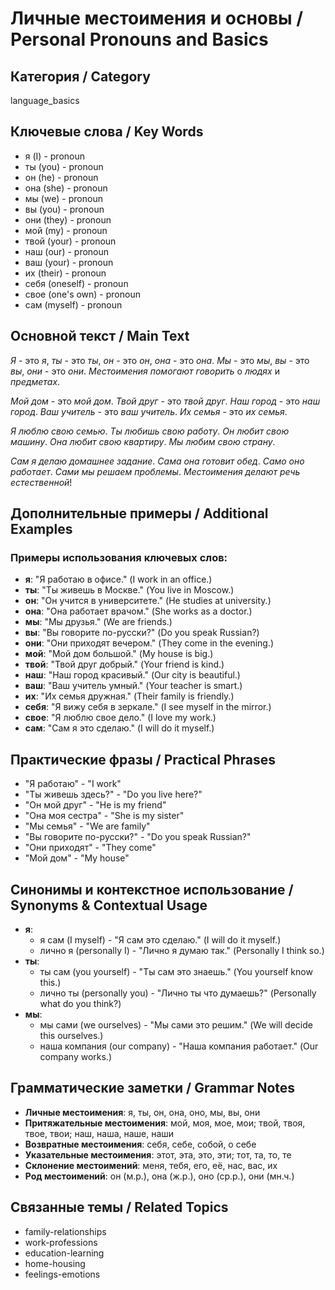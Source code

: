 # Личные местоимения и основы / Personal Pronouns and Basics

## Категория / Category
language_basics


## Ключевые слова / Key Words
- я (I) - pronoun
- ты (you) - pronoun
- он (he) - pronoun
- она (she) - pronoun
- мы (we) - pronoun
- вы (you) - pronoun
- они (they) - pronoun
- мой (my) - pronoun
- твой (your) - pronoun
- наш (our) - pronoun
- ваш (your) - pronoun
- их (their) - pronoun
- себя (oneself) - pronoun
- свое (one's own) - pronoun
- сам (myself) - pronoun

## Основной текст / Main Text

*Я* - это *я*, *ты* - это *ты*, *он* - это *он*, *она* - это *она*. *Мы* - это *мы*, *вы* - это *вы*, *они* - это *они*. *Местоимения* *помогают* *говорить* о *людях* и *предметах*.

*Мой* *дом* - это *мой* *дом*. *Твой* *друг* - это *твой* *друг*. *Наш* *город* - это *наш* *город*. *Ваш* *учитель* - это *ваш* *учитель*. *Их* *семья* - это *их* *семья*.

*Я* *люблю* *свою* *семью*. *Ты* *любишь* *свою* *работу*. *Он* *любит* *свою* *машину*. *Она* *любит* *свою* *квартиру*. *Мы* *любим* *свою* *страну*.

*Сам* *я* *делаю* *домашнее* *задание*. *Сама* *она* *готовит* *обед*. *Само* *оно* *работает*. *Сами* *мы* *решаем* *проблемы*. *Местоимения* *делают* *речь* *естественной*!

## Дополнительные примеры / Additional Examples

### Примеры использования ключевых слов:
- **я**: "Я работаю в офисе." (I work in an office.)
- **ты**: "Ты живешь в Москве." (You live in Moscow.)
- **он**: "Он учится в университете." (He studies at university.)
- **она**: "Она работает врачом." (She works as a doctor.)
- **мы**: "Мы друзья." (We are friends.)
- **вы**: "Вы говорите по-русски?" (Do you speak Russian?)
- **они**: "Они приходят вечером." (They come in the evening.)
- **мой**: "Мой дом большой." (My house is big.)
- **твой**: "Твой друг добрый." (Your friend is kind.)
- **наш**: "Наш город красивый." (Our city is beautiful.)
- **ваш**: "Ваш учитель умный." (Your teacher is smart.)
- **их**: "Их семья дружная." (Their family is friendly.)
- **себя**: "Я вижу себя в зеркале." (I see myself in the mirror.)
- **свое**: "Я люблю свое дело." (I love my work.)
- **сам**: "Сам я это сделаю." (I will do it myself.)

## Практические фразы / Practical Phrases

- "Я работаю" - "I work"
- "Ты живешь здесь?" - "Do you live here?"
- "Он мой друг" - "He is my friend"
- "Она моя сестра" - "She is my sister"
- "Мы семья" - "We are family"
- "Вы говорите по-русски?" - "Do you speak Russian?"
- "Они приходят" - "They come"
- "Мой дом" - "My house"

## Синонимы и контекстное использование / Synonyms & Contextual Usage

- **я**: 
  - я сам (I myself) - "Я сам это сделаю." (I will do it myself.)
  - лично я (personally I) - "Лично я думаю так." (Personally I think so.)
- **ты**: 
  - ты сам (you yourself) - "Ты сам это знаешь." (You yourself know this.)
  - лично ты (personally you) - "Лично ты что думаешь?" (Personally what do you think?)
- **мы**: 
  - мы сами (we ourselves) - "Мы сами это решим." (We will decide this ourselves.)
  - наша компания (our company) - "Наша компания работает." (Our company works.)

## Грамматические заметки / Grammar Notes

- **Личные местоимения**: я, ты, он, она, оно, мы, вы, они
- **Притяжательные местоимения**: мой, моя, мое, мои; твой, твоя, твое, твои; наш, наша, наше, наши
- **Возвратные местоимения**: себя, себе, собой, о себе
- **Указательные местоимения**: этот, эта, это, эти; тот, та, то, те
- **Склонение местоимений**: меня, тебя, его, её, нас, вас, их
- **Род местоимений**: он (м.р.), она (ж.р.), оно (ср.р.), они (мн.ч.)

## Связанные темы / Related Topics

- family-relationships
- work-professions
- education-learning
- home-housing
- feelings-emotions

